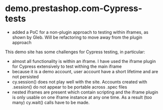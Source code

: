 # demo.prestashop.com-Cypress-tests

- added a PoC for a non-plugin approach to testing within iframes, as shown by Gleb. Will be refactoring to move away from the plugin approach

This demo site has some challenges for Cypress testing, in particular:

- almost all functionality is within an iframe. I have used the iframe plugin for Cypress extensively to test withing the main iframe
- because it is a demo account, user account have a short lifetime and are not persisted
- cy.session() does not play well with the site. Accounts created with .session() do not appear to be portable across .spec files
- nested iframes are present which contain scripting and the iframe plugin is only usable on one iframe instance at any one time. As a result (too many) cy.wait() calls have to be made.
